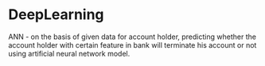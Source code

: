 # DeepLearning
ANN - on the basis of given data for account holder, predicting whether the account holder with certain feature in bank will terminate his account or not using artificial neural network model.
